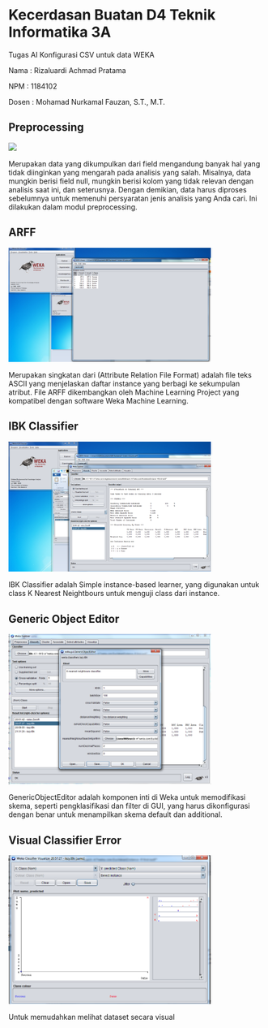 # Kecerdasan Buatan D4 Teknik Informatika 3A
Tugas AI Konfigurasi CSV untuk data WEKA

Nama : Rizaluardi Achmad Pratama

NPM : 1184102

Dosen : Mohamad Nurkamal Fauzan, S.T., M.T.


## Preprocessing
<img src="https://raw.githubusercontent.com/rizaluardi/Kecerdasan-Buatan-D4-Teknik-Informatika-3A/master/Preprocessing.png" width="400">

Merupakan data yang dikumpulkan dari field mengandung banyak hal yang tidak diinginkan yang mengarah pada analisis yang salah. Misalnya, data mungkin berisi field null, mungkin berisi kolom yang tidak relevan dengan analisis saat ini, dan seterusnya. Dengan demikian, data harus diproses sebelumnya untuk memenuhi persyaratan jenis analisis yang Anda cari. Ini dilakukan dalam modul preprocessing.

## ARFF
<img src="https://raw.githubusercontent.com/rizaluardi/Kecerdasan-Buatan-D4-Teknik-Informatika-3A/master/Sumo_To_arff.png" width="400">

Merupakan singkatan dari (Attribute Relation File Format) adalah file teks ASCII yang menjelaskan daftar instance yang berbagi ke sekumpulan atribut. File ARFF dikembangkan oleh Machine Learning Project yang kompatibel dengan software Weka Machine Learning.

## IBK Classifier
<img src="https://raw.githubusercontent.com/rizaluardi/Kecerdasan-Buatan-D4-Teknik-Informatika-3A/master/IBK_Classified_Output.png" width="400">

IBK Classifier adalah Simple instance-based learner, yang digunakan untuk class K Nearest Neightbours untuk menguji class dari instance.

## Generic Object Editor
<img src="https://raw.githubusercontent.com/rizaluardi/Kecerdasan-Buatan-D4-Teknik-Informatika-3A/master/Generic_Object_Editor.png" width="400">

GenericObjectEditor adalah komponen inti di Weka untuk memodifikasi skema, seperti pengklasifikasi dan filter di GUI, yang harus dikonfigurasi dengan benar untuk menampilkan skema default dan additional.

## Visual Classifier Error
<img src="https://raw.githubusercontent.com/rizaluardi/Kecerdasan-Buatan-D4-Teknik-Informatika-3A/master/IBK_Visualize_Clasifier_Error.png" width="400">

Untuk memudahkan melihat dataset secara visual